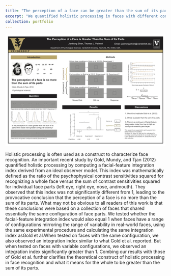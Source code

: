 ```yaml
---
title: "The perception of a face can be greater than the sum of its parts"
excerpt: "We quantified holistic processing in faces with different configural information, used R and Matlab.<br/><img src='/images/APCVposter.jpg'>"
collection: portfolio
---
```


<img src='/images/APCVposter.jpg'>

Holistic processing is often used as a construct to characterize face recognition. An important recent study by Gold, Mundy, and Tjan (2012) quantified holistic processing by computing a facial-feature integration index derived from an ideal observer model. This index was mathematically defined as the ratio of the psychophysical contrast sensitivities squared for recognizing a whole face versus the sum of contrast sensitivities squared for individual face parts (left eye, right eye, nose, andmouth). They observed that this index was not significantly different from 1, leading to the provocative conclusion that the perception of a face is no more than the sum of its parts. What may not be obvious to all readers of this work is that these conclusions were based on a collection of faces that shared essentially the same configuration of face parts. We tested whether the facial-feature integration index would also equal 1 when faces have a range of configurations mirroring the range of variability in real-world faces, using the same experimental procedure and calculating the same integration index asGold et al.When tested on faces with the same configuration, we also observed an integration index similar to what Gold et al. reported. But when tested on faces with variable configurations, we observed an integration index significantly greater than 1. Combing our results with those of Gold et al. further clarifies the theoretical construct of holistic processing in face recognition and what it means for the whole to be greater than the sum of its parts.
